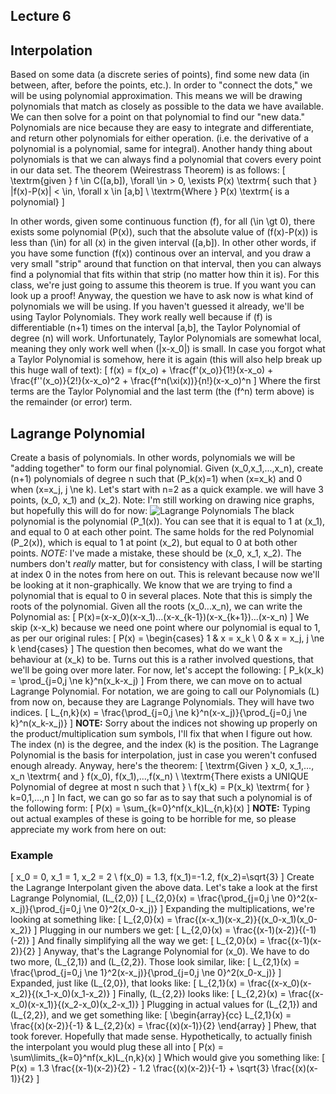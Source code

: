 ## Lecture 6

## Interpolation
Based on some data (a discrete series of points), find some new data (in between, after, before the points, etc.).
In order to "connect the dots," we will be using polynomial approximation. This means we will be drawing polynomials that match as closely as possible to the data we have available. We can then solve for a point on that polynomial to find our "new data."
Polynomials are nice because they are easy to integrate and differentiate, and return other polynomials for either operation. (i.e. the derivative of a polynomial is a polynomial, same for integral).
Another handy thing about polynomials is that we can always find a polynomial that covers every point in our data set. The theorem (Weirestrass Theorem) is as follows:
\[
\textrm{given } f \in C([a,b]), \forall \in > 0, \exists P(x) \textrm{ such that } |f(x)-P(x)| < \in, \forall x \in [a,b] \\
\textrm{Where } P(x) \textrm{ is a polynomial}
\]

In other words, given some continuous function \(f\), for all \(\in \gt 0\), there exists some polynomial \(P(x)\), such that the absolute value of \(f(x)-P(x)\) is less than \(\in\) for all \(x\) in the given interval \([a,b]\).
In other other words, if you have some function \(f(x)\) continous over an interval, and you draw a very small "strip" around that function on that interval, then you can always find a polynomial that fits within that strip (no matter how thin it is).
For this class, we're just going to assume this theorem is true. If you want you can look up a proof!
Anyway, the question we have to ask now is what kind of polynomials we will be using. If you haven't guessed it already, we'll be using Taylor Polynomials. They work really well because if \(f\) is differentiable \(n+1\) times on the interval [a,b], the Taylor Polynomial of degree \(n\) will work. Unfortunately, Taylor Polynomials are somewhat local, meaning they only work well when \(|x-x_0|\) is small.
In case you forgot what a Taylor Polynomial is somehow, here it is again (this will also help break up this huge wall of text):
\[
f(x) = f(x_o) + \frac{f'(x_o)}{1!}(x-x_o) + \frac{f''(x_o)}{2!}(x-x_o)^2 + \frac{f^n(\xi(x))}{n!}(x-x_o)^n
\]
Where the first terms are the Taylor Polynomial and the last term (the \(f^n\) term above) is the remainder (or error) term.
## Lagrange Polynomial
Create a basis of polynomials. In other words, polynomials we will be "adding together" to form our final polynomial.
Given \(x_0,x_1,...,x_n\), create \(n+1\) polynomials of degree n such that \(P_k(x)=1\) when \(x=x_k\) and 0 when \(x=x_j, j \ne k\).
Let's start with n=2 as a quick example. we will have 3 points, \(x_0, x_1\) and \(x_2\).
Note: I'm still working on drawing nice graphs, but hopefully this will do for now:
![Lagrange Polynomials](https://i.imgur.com/Eyy4tqk.png)
The black polynomial is the polynomial \(P_1(x)\). You can see that it is equal to 1 at \(x_1\), and equal to 0 at each other point. The same holds for the red Polynomial \(P_2(x)\), which is equal to 1 at point \(x_2\), but equal to 0 at both other points. *NOTE:* I've made a mistake, these should be \(x_0, x_1, x_2\). The numbers don't <i>really</i> matter, but for consistency with class, I will be starting at index 0 in the notes from here on out.
This is relevant because now we'll be looking at it non-graphically. We know that we are trying to find a polynomial that is equal to 0 in several places. Note that this is simply the roots of the polynomial. Given all the roots \(x_0...x_n\), we can write the Polynomial as:
\[
P(x)=(x-x_0)(x-x_1)...(x-x_{k-1})(x-x_{k+1})...(x-x_n)
\]
We skip \(x-x_k\) because we need one point where our polynomial is equal to 1, as per our original rules:
\[
P(x) =
\begin{cases}
1 & x = x_k \\
0 & x = x_j, j \ne k
\end{cases}
\]
The question then becomes, what do we want the behaviour at \(x_k\) to be. Turns out this is a rather involved questions, that we'll be going over more later. For now, let's accept the following:
\[
P_k(x_k) = \prod_{j=0,j \ne k}^n(x_k-x_j)
\]
From there, we can move on to actual Lagrange Polynomial. For notation, we are going to call our Polynomials \(L\) from now on, because they are Lagrange Polynomials. They will have two indices.
\[
L_{n,k}(x) = \frac{\prod_{j=0,j \ne k}^n(x-x_j)}{\prod_{j=0,j \ne k}^n(x_k-x_j)}
\]
**NOTE:** Sorry about the indices not showing up properly on the product/multiplication sum symbols, I'll fix that when I figure out how.
The index \(n\) is the degree, and the index \(k\) is the position. The Lagrange Polynomial is the basis for interpolation, just in case you weren't confused enough already. Anyway, here's the theorem:
\[
\textrm{Given } x_0, x_1,..., x_n \textrm{ and } f(x_0), f(x_1),...,f(x_n) \\
\textrm{There exists a UNIQUE Polynomial of degree at most n such that } \\
f(x_k) = P(x_k) \textrm{ for } k=0,1,...,n
\]
In fact, we can go so far as to say that such a polynomial is of the following form:
\[
P(x) = \sum_{k=0}^nf(x_k)L_{n,k}(x)
\]
**NOTE:** Typing out actual examples of these is going to be horrible for me, so please appreciate my work from here on out:
### Example
\[
x_0 = 0, x_1 = 1, x_2 = 2 \\
f(x_0) = 1.3, f(x_1)=-1.2, f(x_2)=\sqrt{3}
\]
Create the Lagrange Interpolant given the above data.
Let's take a look at the first Lagrange Polynomial, \(L_{2,0}\)
\[
L_{2,0}(x) = \frac{\prod_{j=0,j \ne 0}^2(x-x_j)}{\prod_{j=0,j \ne 0}^2(x_0-x_j)}
\]
Expanding the multiplications, we're looking at something like:
\[
L_{2,0}(x) = \frac{(x-x_1)(x-x_2)}{(x_0-x_1)(x_0-x_2)}
\]
Plugging in our numbers we get:
\[
L_{2,0}(x) = \frac{(x-1)(x-2)}{(-1)(-2)}
\]
And finally simplifying all the way we get:
\[
L_{2,0}(x) = \frac{(x-1)(x-2)}{2}
\]
Anyway, that's the Lagrange Polynomial for \(x_0\). We have to do two more, \(L_{2,1}\) and \(L_{2,2}\). Those look similar, like:
\[
L_{2,1}(x) = \frac{\prod_{j=0,j \ne 1}^2(x-x_j)}{\prod_{j=0,j \ne 0}^2(x_0-x_j)}
\]
Expanded, just like \(L_{2,0}\), that looks like:
\[
L_{2,1}(x) = \frac{(x-x_0)(x-x_2)}{(x_1-x_0)(x_1-x_2)}
\]
Finally, \(L_{2,2}\) looks like:
\[
L_{2,2}(x) = \frac{(x-x_0)(x-x_1)}{(x_2-x_0)(x_2-x_1)}
\]
Plugging in actual values for \(L_{2,1}\) and \(L_{2,2}\), and we get something like:
\[
\begin{array}{cc}
L_{2,1}(x) = \frac{(x)(x-2)}{-1} & L_{2,2}(x) = \frac{(x)(x-1)}{2}
\end{array}
\]
Phew, that took forever. Hopefully that made sense. Hypothetically, to actually finish the interpolant you would plug these all into
\[
P(x) = \sum\limits_{k=0}^nf(x_k)L_{n,k}(x)
\]
Which would give you something like:
\[
P(x) = 1.3 \frac{(x-1)(x-2)}{2} - 1.2 \frac{(x)(x-2)}{-1} + \sqrt{3} \frac{(x)(x-1)}{2}
\]
